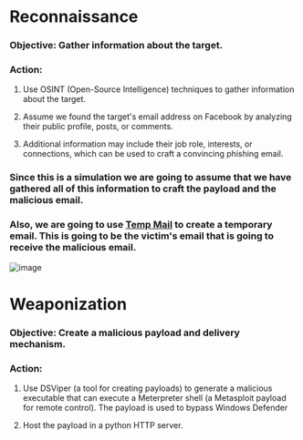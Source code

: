 # Reconnaissance

### Objective: Gather information about the target.

### Action:

1. Use OSINT (Open-Source Intelligence) techniques to gather information about the target.

2. Assume we found the target's email address on Facebook by analyzing their public profile, posts, or comments.

3. Additional information may include their job role, interests, or connections, which can be used to craft a convincing phishing email.

### Since this is a simulation we are going to assume that we have gathered all of this information to craft the payload and the malicious email.

### Also, we are going to use [Temp Mail](https://temp-mail.org/en) to create a temporary email. This is going to be the victim's email that is going to receive the malicious email.

![image](https://github.com/user-attachments/assets/fccedbae-e5a8-41f0-8e4c-1f4377fb39e9)

# Weaponization

### Objective: Create a malicious payload and delivery mechanism.

### Action:

1. Use DSViper (a tool for creating payloads) to generate a malicious executable that can execute a Meterpreter shell (a Metasploit payload for remote control). The payload is used to bypass Windows Defender

2. Host the payload in a python HTTP server.

